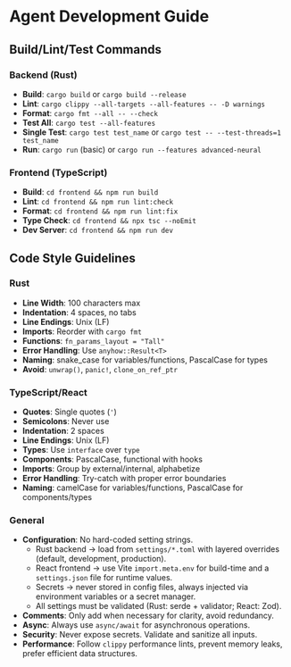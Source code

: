 # Agent Development Guide

## Build/Lint/Test Commands

### Backend (Rust)
- **Build**: `cargo build` or `cargo build --release`
- **Lint**: `cargo clippy --all-targets --all-features -- -D warnings`
- **Format**: `cargo fmt --all -- --check`
- **Test All**: `cargo test --all-features`
- **Single Test**: `cargo test test_name` or `cargo test -- --test-threads=1 test_name`
- **Run**: `cargo run` (basic) or `cargo run --features advanced-neural`

### Frontend (TypeScript)
- **Build**: `cd frontend && npm run build`
- **Lint**: `cd frontend && npm run lint:check`
- **Format**: `cd frontend && npm run lint:fix`
- **Type Check**: `cd frontend && npx tsc --noEmit`
- **Dev Server**: `cd frontend && npm run dev`

## Code Style Guidelines

### Rust
- **Line Width**: 100 characters max
- **Indentation**: 4 spaces, no tabs
- **Line Endings**: Unix (LF)
- **Imports**: Reorder with `cargo fmt`
- **Functions**: `fn_params_layout = "Tall"`
- **Error Handling**: Use `anyhow::Result<T>`
- **Naming**: snake_case for variables/functions, PascalCase for types
- **Avoid**: `unwrap()`, `panic!`, `clone_on_ref_ptr`

### TypeScript/React
- **Quotes**: Single quotes (`'`)
- **Semicolons**: Never use
- **Indentation**: 2 spaces
- **Line Endings**: Unix (LF)
- **Types**: Use `interface` over `type`
- **Components**: PascalCase, functional with hooks
- **Imports**: Group by external/internal, alphabetize
- **Error Handling**: Try-catch with proper error boundaries
- **Naming**: camelCase for variables/functions, PascalCase for components/types

### General
- **Configuration**: No hard-coded setting strings.  
  - Rust backend → load from `settings/*.toml` with layered overrides (default, development, production).  
  - React frontend → use Vite `import.meta.env` for build-time and a `settings.json` file for runtime values.  
  - Secrets → never stored in config files, always injected via environment variables or a secret manager.  
  - All settings must be validated (Rust: serde + validator; React: Zod).  
- **Comments**: Only add when necessary for clarity, avoid redundancy.  
- **Async**: Always use `async/await` for asynchronous operations.  
- **Security**: Never expose secrets. Validate and sanitize all inputs.  
- **Performance**: Follow `clippy` performance lints, prevent memory leaks, prefer efficient data structures.
